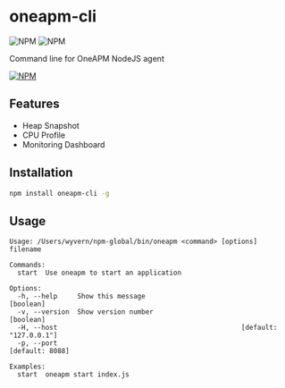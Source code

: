 # oneapm-cli

![NPM](https://img.shields.io/npm/v/oneapm-cli.svg?style=flat-square)
![NPM](https://img.shields.io/david/oneapm/oneapm-cli.svg?style=flat-square)

Command line for OneAPM NodeJS agent

[![NPM](https://nodei.co/npm/oneapm-cli.png)](https://nodei.co/npm/oneapl-cli/)


## Features

- Heap Snapshot
- CPU Profile
- Monitoring Dashboard

## Installation

```sh
npm install oneapm-cli -g
```

## Usage

```
Usage: /Users/wyvern/npm-global/bin/oneapm <command> [options] filename

Commands:
  start  Use oneapm to start an application

Options:
  -h, --help     Show this message                                     [boolean]
  -v, --version  Show version number                                   [boolean]
  -H, --host                                              [default: "127.0.0.1"]
  -p, --port                                                     [default: 8088]

Examples:
  start  oneapm start index.js

```
